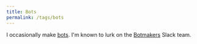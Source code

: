 ```yaml
---
title: Bots
permalink: /tags/bots
---
```


I occasionally make [bots][botwiki]. I'm known to lurk on the [Botmakers][botmakers] Slack team.

[botwiki]: https://botwiki.org/author/thzinc/
[botmakers]: https://botmakers.org/
